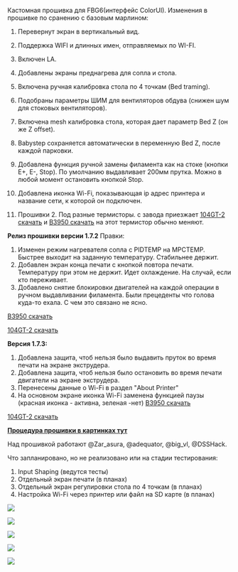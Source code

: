 Кастомная прошивка для FBG6(интерфейс ColorUI).
Изменения в прошивке по сранению с базовым марлином:
1. Перевернут экран в вертикальный вид.
2. Поддержка WIFI и длинных имен, отправляемых по WI-FI.
3. Включен LA.
4. Добавлены экраны преднагрева для сопла и стола.
5. Включена ручная калибровка стола по 4 точкам (Bed traming).
6. Подобраны параметры ШИМ для вентиляторов обдува (снижен шум для стоковых вентиляторов).
7. Включена mesh калибровка стола, которая дает параметр Bed Z (он же Z offset).
8. Babystep сохраняется автоматически в переменную Bed Z, после каждой парковки.
9. Добавлена функция ручной замены филамента как на стоке (кнопки E+, E-, Stop). По умолчанию выдавливает 200мм прутка. Можно в любой момент остановить кнопкой Stop. 
10. Добавлена иконка Wi-Fi, показывающая ip адрес принтера и название сети, к которой он подключен. 

1. Прошивки 2. Под разные термисторы. с завода приезжает [104GT-2 скачать](FBG6_marlin_2.1_wifi_v1.6_104gt.rar) и [B3950 скачать](FBG6_marlin_2.1_wifi_v1.6_3950.rar) на этот термистор обычно меняют.

**Релиз прошивки версии 1.7.2**
Правки:
   1. Изменен режим нагревателя сопла с PIDTEMP на MPCTEMP. Быстрее выходит на заданную температуру. Стабильнее держит.
   2. Добавлен экран конца печати с кнопкой повтора печати. Температуру при этом не держит. Идет охлаждение. На случай, если кто переживает.
   3. Добавлено снятие блокировки двигателей на каждой операции в ручном выдавливании филамента. Были прецеденты что голова куда-то ехала. С чем это связано не ясно.

[B3950 скачать](FBG6_marlin_2.1_wifi_v1.7.2_3950.zip)

[104GT-2 скачать](FBG6_marlin_2.1_wifi_v1.7.2_104gt.zip)

**Версия 1.7.3:**
1. Добавлена защита, чтоб нельзя было выдавить пруток во время печати на экране экструдера. 
2. Добавлена защита, чтоб нельзя было остановить во время печати двигатели на экране экструдера. 
3. Перенесены данные о Wi-Fi  в раздел "About Printer"
4. На основном экране иконка Wi-Fi заменена функцией паузы (красная иконка - активна, зеленая -нет)
[B3950 скачать](FBG6_marlin_2.1_wifi_v1.7.3_3950.zip)

[104GT-2 скачать](FBG6_marlin_2.1_wifi_v1.7.3_104gt.zip)

[**Процедура прошивки в картинках тут**](firmware.md)

Над прошивкой работают @Zar_asura, @adequator, @big_vl, @DSSHack.

Что запланировано, но не реализовано или на стадии тестирования:
1. Input Shaping (ведутся тесты)
2. Отдельный экран печати (в планах)
3. Отдельный экран регулировки стола по 4 точкам (в планах)
4. Настройка Wi-Fi через принтер или файл на SD карте (в планах)

![](1.jpg)

![](2.jpg)

![](3.jpg)

![](4.jpg)

![](5.jpg)
